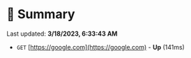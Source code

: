 # 📖 Summary
Last updated: **3/18/2023, 6:33:43 AM**

- `GET` [https://google.com](https://google.com) - **Up** (141ms)
